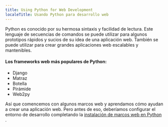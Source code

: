 ```yaml
---
title: Using Python for Web Development
localeTitle: Usando Python para desarrollo web
---
```

Python es conocido por su hermosa sintaxis y facilidad de lectura. Este lenguaje de secuencias de comandos se puede utilizar para algunos prototipos rápidos y sucios de su idea de una aplicación web. También se puede utilizar para crear grandes aplicaciones web escalables y mantenibles.

#### Los frameworks web más populares de Python:

*   Django
*   Matraz
*   Botella
*   Pirámide
*   Web2py

Así que comencemos con algunos marcos web y aprendamos cómo ayudan a crear una aplicación web. Pero antes de eso, deberíamos configurar el entorno de desarrollo completando la [instalación de marcos web en Python](https://guide.freecodecamp.org/python/setting-up-python-web-framework-django-and-flask) .